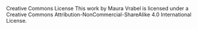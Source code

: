 Creative Commons License
This work by Maura Vrabel is licensed under a Creative Commons Attribution-NonCommercial-ShareAlike 4.0 International License.
